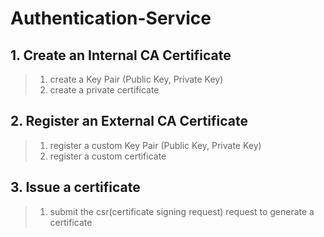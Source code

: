 # Authentication-Service

## 1. Create an Internal CA Certificate
> 1) create a Key Pair (Public Key, Private Key)
> 2) create a private certificate

## 2. Register an External CA Certificate
> 1) register a custom Key Pair (Public Key, Private Key)
> 2) register a custom certificate

## 3. Issue a certificate
> 1) submit the csr(certificate signing request) request to generate a certificate
